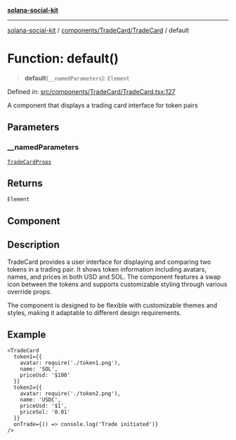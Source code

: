 [**solana-social-kit**](../../../../README.md)

***

[solana-social-kit](../../../../README.md) / [components/TradeCard/TradeCard](../README.md) / default

# Function: default()

> **default**(`__namedParameters`): `Element`

Defined in: [src/components/TradeCard/TradeCard.tsx:127](https://github.com/SendArcade/solana-social-starter/blob/98f94bb63d3814df24512365f6ae706d273e698f/src/components/TradeCard/TradeCard.tsx#L127)

A component that displays a trading card interface for token pairs

## Parameters

### \_\_namedParameters

[`TradeCardProps`](../interfaces/TradeCardProps.md)

## Returns

`Element`

## Component

## Description

TradeCard provides a user interface for displaying and comparing two tokens
in a trading pair. It shows token information including avatars, names,
and prices in both USD and SOL. The component features a swap icon between
the tokens and supports customizable styling through various override props.

The component is designed to be flexible with customizable themes and styles,
making it adaptable to different design requirements.

## Example

```tsx
<TradeCard
  token1={{
    avatar: require('./token1.png'),
    name: 'SOL',
    priceUsd: '$100'
  }}
  token2={{
    avatar: require('./token2.png'),
    name: 'USDC',
    priceUsd: '$1',
    priceSol: '0.01'
  }}
  onTrade={() => console.log('Trade initiated')}
/>
```

